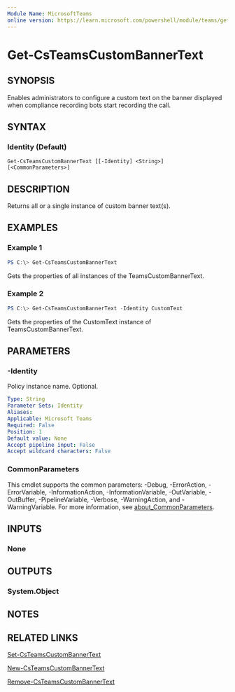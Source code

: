 ```yaml
---
Module Name: MicrosoftTeams
online version: https://learn.microsoft.com/powershell/module/teams/get-teamscustombannertext
---
```


# Get-CsTeamsCustomBannerText

## SYNOPSIS

Enables administrators to configure a custom text on the banner displayed when compliance recording bots start recording the call. 

## SYNTAX

### Identity (Default)
```
Get-CsTeamsCustomBannerText [[-Identity] <String>] [<CommonParameters>]
```

## DESCRIPTION

Returns all or a single instance of custom banner text(s).


## EXAMPLES

### Example 1
```powershell
PS C:\> Get-CsTeamsCustomBannerText
```

Gets the properties of all instances of the TeamsCustomBannerText.

### Example 2
```powershell
PS C:\> Get-CsTeamsCustomBannerText -Identity CustomText
```

Gets the properties of the CustomText instance of TeamsCustomBannerText.

## PARAMETERS

### -Identity
Policy instance name. Optional.

```yaml
Type: String
Parameter Sets: Identity
Aliases:
Applicable: Microsoft Teams
Required: False
Position: 1
Default value: None
Accept pipeline input: False
Accept wildcard characters: False
```

### CommonParameters
This cmdlet supports the common parameters: -Debug, -ErrorAction, -ErrorVariable, -InformationAction, -InformationVariable, -OutVariable, -OutBuffer, -PipelineVariable, -Verbose, -WarningAction, and -WarningVariable. For more information, see [about_CommonParameters](https://go.microsoft.com/fwlink/?LinkID=113216).


## INPUTS

### None

## OUTPUTS

### System.Object
## NOTES

## RELATED LINKS

[Set-CsTeamsCustomBannerText](Set-CsTeamsCustomBannerText.md)

[New-CsTeamsCustomBannerText](New-CsTeamsCustomBannerText.md)

[Remove-CsTeamsCustomBannerText](Remove-CsTeamsCustomBannerText.md)
